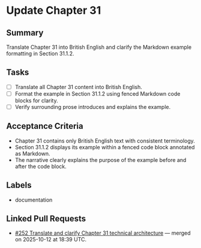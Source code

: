# Update Chapter 31

## Summary
Translate Chapter 31 into British English and clarify the Markdown example formatting in Section 31.1.2.

## Tasks
- [ ] Translate all Chapter 31 content into British English.
- [ ] Format the example in Section 31.1.2 using fenced Markdown code blocks for clarity.
- [ ] Verify surrounding prose introduces and explains the example.

## Acceptance Criteria
- Chapter 31 contains only British English text with consistent terminology.
- Section 31.1.2 displays its example within a fenced code block annotated as Markdown.
- The narrative clearly explains the purpose of the example before and after the code block.

## Labels
- documentation

## Linked Pull Requests
- [#252 Translate and clarify Chapter 31 technical architecture](https://github.com/Geonitab/architecture_as_code/pull/252) — merged on 2025-10-12 at 18:39 UTC.
